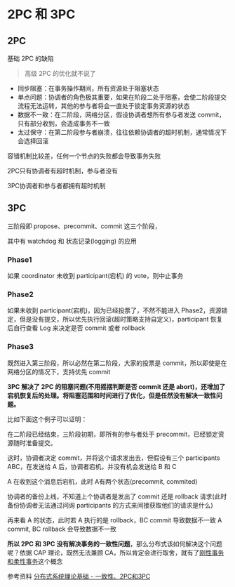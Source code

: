 # 2PC 和 3PC

## 2PC 

基础 2PC 的缺陷

> 高级 2PC 的优化就不说了

- 同步阻塞：在事务操作期间，所有资源处于阻塞状态
- 单点问题：协调者的角色极其重要，如果在阶段二处于阻塞，会使二阶段提交流程无法运转，其他的参与者将会一直处于锁定事务资源的状态
- 数据不一致：在二阶段，网络分区，假设协调者想所有参与者发送 commit，只有部分收到，会造成事务不一致
- 太过保守：在第二阶段参与者崩溃，往往依赖协调者的超时机制，通常情况下会选择回滚

容错机制比较差，任何一个节点的失败都会导致事务失败

2PC只有协调者有超时机制，参与者没有

3PC协调者和参与者都拥有超时机制

## 3PC

三阶段即 propose、precommit、commit 这三个阶段，

其中有 watchdog 和 状态记录(logging) 的应用

### Phase1
如果 coordinator 未收到 participant(宕机) 的 vote，则中止事务

### Phase2
如果未收到 participant(宕机)，因为已经投票了，不然不能进入 Phase2，资源锁定，但是没有提交，所以优先执行回滚(超时策略支持自定义)，participant 恢复后自行查看 Log 来决定是否 commit 或者 rollback

### Phase3

既然进入第三阶段，所以必然在第二阶段，大家的投票是 commit，所以即使是在网络分区的情况下，支持优先 commit



**3PC 解决了 2PC 的阻塞问题(不用摇摆判断是否 commit 还是 abort)，还增加了宕机恢复后的处理。**将阻塞范围和时间进行了优化，但是**任然没有解决一致性问题。**



比如下面这个例子可以证明：

在二阶段已经结束，三阶段初期，即所有的参与者处于 precommit，已经锁定资源随时准备提交。

这时，协调者决定 commit，并将这个请求发出去，但假设有三个 participants ABC，在发送给 A 后，协调者宕机，并没有机会发送给 B 和 C

A 在收到这个消息后宕机，此时 A有两个状态(precommit, commited)

协调者的备份上线，不知道上个协调者是发出了 commit 还是 rollback 请求(此时备份协调者无法通过问询 participants 的方式来间接获取他们的请求是什么)

再来看 A 的状态，此时若 A 执行的是 rollback，BC commit 导致数据不一致
A commit, BC rollback 会导致数据不一致



**所以 2PC 和 3PC 没有解决事务的一致性问题**，那么分布式该如何解决这个问题呢？依据 CAP 理论，既然无法兼顾 CA，所以肯定会进行取舍，就有了[刚性事务和柔性事务](./刚性事务和柔性事务.md)这个概念

参考资料
[分布式系统理论基础 - 一致性、2PC和3PC](https://www.cnblogs.com/bangerlee/p/5268485.html)







